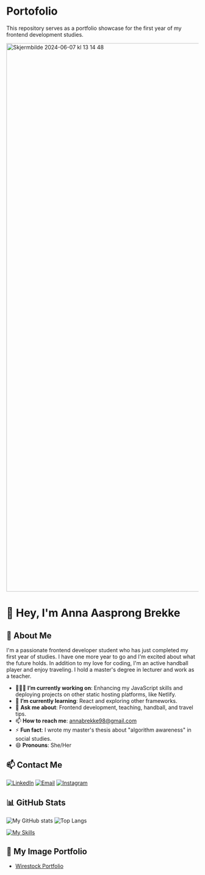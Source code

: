 # Portofolio

This repository serves as a portfolio showcase for the first year of my frontend development studies.

<img width="1438" alt="Skjermbilde 2024-06-07 kl  13 14 48" src="https://github.com/AnnaAaBrekke/portofolio/assets/143593909/283670fa-afd5-4823-909e-a89ca851c07e">

# 👋 Hey, I'm Anna Aasprong Brekke

## 🌼 About Me

I'm a passionate frontend developer student who has just completed my first year of studies. I have one more year to go and I'm excited about what the future holds. In addition to my love for coding, I'm an active handball player and enjoy traveling. I hold a master's degree in lecturer and work as a teacher.

- 👩🏽‍💻 **I’m currently working on**: Enhancing my JavaScript skills and deploying projects on other static hosting platforms, like Netlify.
- 🌱 **I’m currently learning**: React and exploring other frameworks.
- 💬 **Ask me about**: Frontend development, teaching, handball, and travel tips.
- 📫 **How to reach me**: [annabrekke98@gmail.com](mailto:annabrekke98@gmail.com)
- ⚡ **Fun fact**: I wrote my master's thesis about "algorithm awareness" in social studies.
- 😄 **Pronouns**: She/Her

## 📫 Contact Me

[![LinkedIn](https://img.shields.io/badge/linkedin-%230077B5.svg?style=for-the-badge&logo=linkedin&logoColor=white)](https://www.linkedin.com/in/anna-aasprong-brekke-a571132b0/)
[![Email](https://img.shields.io/badge/email-%23D14836.svg?style=for-the-badge&logo=gmail&logoColor=white)](mailto:annabrekke98@gmail.com)
[![Instagram](https://img.shields.io/badge/instagram-%23E4405F.svg?style=for-the-badge&logo=instagram&logoColor=white)](https://www.instagram.com/annabrekke/)

## 📊 GitHub Stats

![My GitHub stats](https://github-readme-stats.vercel.app/api?username=AnnaAaBrekke&show_icons=true&theme=radical)
![Top Langs](https://github-readme-stats.vercel.app/api/top-langs/?username=AnnaAaBrekke&layout=compact&theme=radical)

[![My Skills](https://skillicons.dev/icons?i=js,html,css,discord,figma,netlify,github)](https://skillicons.dev)

## 📸 My Image Portfolio

- [Wirestock Portfolio](https://wirestock.io/annaaab)
